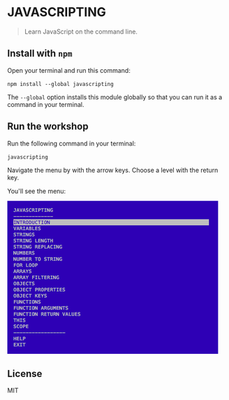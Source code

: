 # JAVASCRIPTING

> Learn JavaScript on the command line.

## Install with `npm`

Open your terminal and run this command:

```
npm install --global javascripting
```

The `--global` option installs this module globally so that you can run it as a command in your terminal.

## Run the workshop

Run the following command in your terminal:

```
javascripting
```

Navigate the menu by with the arrow keys. Choose a level with the return key.

You'll see the menu:

![javascripting screenshot](screenshot.png)



## License

MIT
